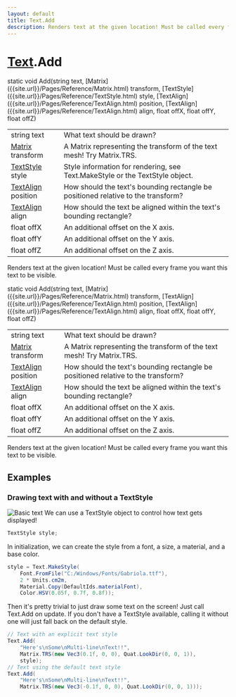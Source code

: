 ```yaml
---
layout: default
title: Text.Add
description: Renders text at the given location! Must be called every frame you want this text to be visible.
---
```

# [Text]({{site.url}}/Pages/Reference/Text.html).Add

<div class='signature' markdown='1'>
static void Add(string text, [Matrix]({{site.url}}/Pages/Reference/Matrix.html) transform, [TextStyle]({{site.url}}/Pages/Reference/TextStyle.html) style, [TextAlign]({{site.url}}/Pages/Reference/TextAlign.html) position, [TextAlign]({{site.url}}/Pages/Reference/TextAlign.html) align, float offX, float offY, float offZ)
</div>

|  |  |
|--|--|
|string text|What text should be drawn?|
|[Matrix]({{site.url}}/Pages/Reference/Matrix.html) transform|A Matrix representing the transform of the text mesh! Try Matrix.TRS.|
|[TextStyle]({{site.url}}/Pages/Reference/TextStyle.html) style|Style information for rendering, see Text.MakeStyle or the TextStyle object.|
|[TextAlign]({{site.url}}/Pages/Reference/TextAlign.html) position|How should the text's bounding rectangle be positioned relative to the transform?|
|[TextAlign]({{site.url}}/Pages/Reference/TextAlign.html) align|How should the text be aligned within the text's bounding rectangle?|
|float offX|An additional offset on the X axis.|
|float offY|An additional offset on the Y axis.|
|float offZ|An additional offset on the Z axis.|

Renders text at the given location! Must be called every frame you want this text to be visible.
<div class='signature' markdown='1'>
static void Add(string text, [Matrix]({{site.url}}/Pages/Reference/Matrix.html) transform, [TextAlign]({{site.url}}/Pages/Reference/TextAlign.html) position, [TextAlign]({{site.url}}/Pages/Reference/TextAlign.html) align, float offX, float offY, float offZ)
</div>

|  |  |
|--|--|
|string text|What text should be drawn?|
|[Matrix]({{site.url}}/Pages/Reference/Matrix.html) transform|A Matrix representing the transform of the text mesh! Try Matrix.TRS.|
|[TextAlign]({{site.url}}/Pages/Reference/TextAlign.html) position|How should the text's bounding rectangle be positioned relative to the transform?|
|[TextAlign]({{site.url}}/Pages/Reference/TextAlign.html) align|How should the text be aligned within the text's bounding rectangle?|
|float offX|An additional offset on the X axis.|
|float offY|An additional offset on the Y axis.|
|float offZ|An additional offset on the Z axis.|

Renders text at the given location! Must be called every frame you want this text to be visible.




## Examples

### Drawing text with and without a TextStyle
![Basic text]({{site.url}}/img/screenshots/BasicText.jpg)
We can use a TextStyle object to control how text gets displayed!
```csharp
TextStyle style;
```
In initialization, we can create the style from a font, a size, a
material, and a base color.
```csharp
style = Text.MakeStyle(
    Font.FromFile("C:/Windows/Fonts/Gabriola.ttf"), 
    2 * Units.cm2m,
    Material.Copy(DefaultIds.materialFont), 
    Color.HSV(0.05f, 0.7f, 0.8f));
```
Then it's pretty trivial to just draw some text on the screen! Just call
Text.Add on update. If you don't have a TextStyle available, calling it
without one will just fall back on the default style.
```csharp
// Text with an explicit text style
Text.Add(
    "Here's\nSome\nMulti-line\nText!!", 
    Matrix.TRS(new Vec3(0.1f, 0, 0), Quat.LookDir(0, 0, 1)),
    style);
// Text using the default text style
Text.Add(
    "Here's\nSome\nMulti-line\nText!!", 
    Matrix.TRS(new Vec3(-0.1f, 0, 0), Quat.LookDir(0, 0, 1)));
```

